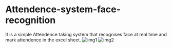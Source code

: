 # Attendence-system-face-recognition
It is a simple Attendence taking system that recognises face at real time and mark attendence in the excel sheet.
![img1](/attendence-sys/img/Screenshot(17).jpg)
![img2](/attendence-sys/img/Screenshot(13).jpg)
